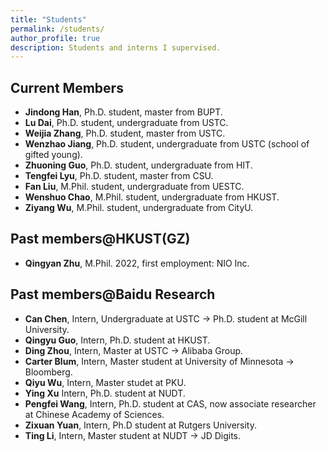 ```yaml
---
title: "Students"
permalink: /students/
author_profile: true
description: Students and interns I supervised.
---
```


Current Members
---
* **Jindong Han**, Ph.D. student, master from BUPT.
* **Lu Dai**, Ph.D. student, undergraduate from USTC.
* **Weijia Zhang**, Ph.D. student, master from USTC.
* **Wenzhao Jiang**, Ph.D. student, undergraduate from USTC (school of gifted young).
* **Zhuoning Guo**, Ph.D. student, undergraduate from HIT.
* **Tengfei Lyu**, Ph.D. student, master from CSU.
* **Fan Liu**, M.Phil. student, undergraduate from UESTC.
* **Wenshuo Chao**, M.Phil. student, undergraduate from HKUST.
* **Ziyang Wu**, M.Phil. student, undergraduate from CityU.

Past members@HKUST(GZ)
---
* **Qingyan Zhu**, M.Phil. 2022, first employment: NIO Inc. 

Past members@Baidu Research
---
* **Can Chen**, Intern, Undergraduate at USTC -> Ph.D. student at McGill University.
* **Qingyu Guo**, Intern, Ph.D. student at HKUST.
* **Ding Zhou**, Intern, Master at USTC -> Alibaba Group.
* **Carter Blum**, Intern, Master student at University of Minnesota -> Bloomberg.
* **Qiyu Wu**, Intern, Master studet at PKU. 
* **Ying Xu** Intern, Ph.D. student at NUDT.
* **Pengfei Wang**, Intern, Ph.D. student at CAS, now associate researcher at Chinese Academy of Sciences.
* **Zixuan Yuan**, Intern, Ph.D student at Rutgers University.
* **Ting Li**, Intern, Master student at NUDT -> JD Digits.

